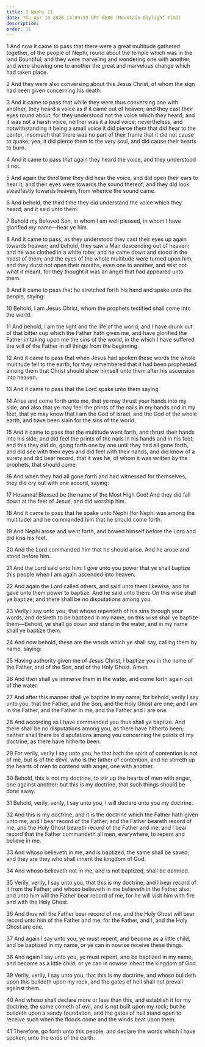 ```yaml
---
title: 3 Nephi 11
date: Thu Apr 16 2020 14:09:59 GMT-0600 (Mountain Daylight Time)
description: 
order: 11
---
```


<p>
  1 And now it came to pass that there were a great multitude gathered together,
  of the people of Nephi, round about the temple which was in the land
  Bountiful; and they were marveling and wondering one with another, and were
  showing one to another the great and marvelous change which had taken place.
</p>
<p>
  2 And they were also conversing about this Jesus Christ, of whom the sign had
  been given concerning his death.
</p>
<span></span>
<p>
  3 And it came to pass that while they were thus conversing one with another,
  they heard a voice as if it came out of heaven; and they cast their eyes round
  about, for they understood not the voice which they heard; and it was not a
  harsh voice, neither was it a loud voice; nevertheless, and notwithstanding it
  being a small voice it did pierce them that did hear to the center, insomuch
  that there was no part of their frame that it did not cause to quake; yea, it
  did pierce them to the very soul, and did cause their hearts to burn.
</p>
<p>
  4 And it came to pass that again they heard the voice, and they understood it
  not.
</p>
<p>
  5 And again the third time they did hear the voice, and did open their ears to
  hear it; and their eyes were towards the sound thereof; and they did look
  steadfastly towards heaven, from whence the sound came.
</p>
<p>
  6 And behold, the third time they did understand the voice which they heard;
  and it said unto them:
</p>
<p>
  7 Behold my Beloved Son, in whom I am well pleased, in whom I have glorified
  my name&#x2014;hear ye him.
</p>
<p>
  8 And it came to pass, as they understood they cast their eyes up again
  towards heaven; and behold, they saw a Man descending out of heaven; and he
  was clothed in a white robe; and he came down and stood in the midst of them;
  and the eyes of the whole multitude were turned upon him, and they durst not
  open their mouths, even one to another, and wist not what it meant, for they
  thought it was an angel that had appeared unto them.
</p>
<p>
  9 And it came to pass that he stretched forth his hand and spake unto the
  people, saying:
</p>
<p>
  10 Behold, I am Jesus Christ, whom the prophets testified shall come into the
  world.
</p>
<p>
  11 And behold, I am the light and the life of the world; and I have drunk out
  of that bitter cup which the Father hath given me, and have glorified the
  Father in taking upon me the sins of the world, in the which I have suffered
  the will of the Father in all things from the beginning.
</p>
<p>
  12 And it came to pass that when Jesus had spoken these words the whole
  multitude fell to the earth; for they remembered that it had been prophesied
  among them that Christ should show himself unto them after his ascension into
  heaven.
</p>
<p>13 And it came to pass that the Lord spake unto them saying:</p>
<p>
  14 Arise and come forth unto me, that ye may thrust your hands into my side,
  and also that ye may feel the prints of the nails in my hands and in my feet,
  that ye may know that I am the God of Israel, and the God of the whole earth,
  and have been slain for the sins of the world.
</p>
<p>
  15 And it came to pass that the multitude went forth, and thrust their hands
  into his side, and did feel the prints of the nails in his hands and in his
  feet; and this they did do, going forth one by one until they had all gone
  forth, and did see with their eyes and did feel with their hands, and did know
  of a surety and did bear record, that it was he, of whom it was written by the
  prophets, that should come.
</p>
<p>
  16 And when they had all gone forth and had witnessed for themselves, they did
  cry out with one accord, saying:
</p>
<p>
  17 Hosanna! Blessed be the name of the Most High God! And they did fall down
  at the feet of Jesus, and did worship him.
</p>
<p>
  18 And it came to pass that he spake unto Nephi (for Nephi was among the
  multitude) and he commanded him that he should come forth.
</p>
<p>
  19 And Nephi arose and went forth, and bowed himself before the Lord and did
  kiss his feet.
</p>
<p>
  20 And the Lord commanded him that he should arise. And he arose and stood
  before him.
</p>
<p>
  21 And the Lord said unto him: I give unto you power that ye shall baptize
  this people when I am again ascended into heaven.
</p>
<p>
  22 And again the Lord called others, and said unto them likewise; and he gave
  unto them power to baptize. And he said unto them: On this wise shall ye
  baptize; and there shall be no disputations among you.
</p>
<p>
  23 Verily I say unto you, that whoso repenteth of his sins through your words,
  and desireth to be baptized in my name, on this wise shall ye baptize
  them&#x2014;Behold, ye shall go down and stand in the water, and in my name
  shall ye baptize them.
</p>
<p>
  24 And now behold, these are the words which ye shall say, calling them by
  name, saying:
</p>
<p>
  25 Having authority given me of Jesus Christ, I baptize you in the name of the
  Father, and of the Son, and of the Holy Ghost. Amen.
</p>
<p>
  26 And then shall ye immerse them in the water, and come forth again out of
  the water.
</p>
<p>
  27 And after this manner shall ye baptize in my name; for behold, verily I say
  unto you, that the Father, and the Son, and the Holy Ghost are one; and I am
  in the Father, and the Father in me, and the Father and I are one.
</p>
<p>
  28 And according as I have commanded you thus shall ye baptize. And there
  shall be no disputations among you, as there have hitherto been; neither shall
  there be disputations among you concerning the points of my doctrine, as there
  have hitherto been.
</p>
<p>
  29 For verily, verily I say unto you, he that hath the spirit of contention is
  not of me, but is of the devil, who is the father of contention, and he
  stirreth up the hearts of men to contend with anger, one with another.
</p>
<p>
  30 Behold, this is not my doctrine, to stir up the hearts of men with anger,
  one against another; but this is my doctrine, that such things should be done
  away.
</p>
<p>
  31 Behold, verily, verily, I say unto you, I will declare unto you my
  doctrine.
</p>
<p>
  32 And this is my doctrine, and it is the doctrine which the Father hath given
  unto me; and I bear record of the Father, and the Father beareth record of me,
  and the Holy Ghost beareth record of the Father and me; and I bear record that
  the Father commandeth all men, everywhere, to repent and believe in me.
</p>
<p>
  33 And whoso believeth in me, and is baptized, the same shall be saved; and
  they are they who shall inherit the kingdom of God.
</p>
<p>34 And whoso believeth not in me, and is not baptized, shall be damned.</p>
<p>
  35 Verily, verily, I say unto you, that this is my doctrine, and I bear record
  of it from the Father; and whoso believeth in me believeth in the Father also;
  and unto him will the Father bear record of me, for he will visit him with
  fire and with the Holy Ghost.
</p>
<p>
  36 And thus will the Father bear record of me, and the Holy Ghost will bear
  record unto him of the Father and me; for the Father, and I, and the Holy
  Ghost are one.
</p>
<p>
  37 And again I say unto you, ye must repent, and become as a little child, and
  be baptized in my name, or ye can in nowise receive these things.
</p>
<p>
  38 And again I say unto you, ye must repent, and be baptized in my name, and
  become as a little child, or ye can in nowise inherit the kingdom of God.
</p>
<p>
  39 Verily, verily, I say unto you, that this is my doctrine, and whoso
  buildeth upon this buildeth upon my rock, and the gates of hell shall not
  prevail against them.
</p>
<p>
  40 And whoso shall declare more or less than this, and establish it for my
  doctrine, the same cometh of evil, and is not built upon my rock; but he
  buildeth upon a sandy foundation, and the gates of hell stand open to receive
  such when the floods come and the winds beat upon them.
</p>
<p>
  41 Therefore, go forth unto this people, and declare the words which I have
  spoken, unto the ends of the earth.
</p>

